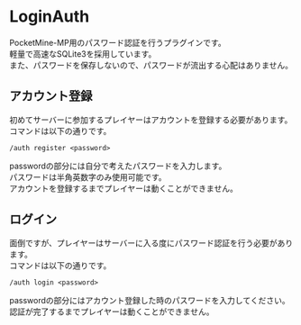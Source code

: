 # LoginAuth
PocketMine-MP用のパスワード認証を行うプラグインです。  
軽量で高速なSQLite3を採用しています。  
また、パスワードを保存しないので、パスワードが流出する心配はありません。 
  
## アカウント登録
初めてサーバーに参加するプレイヤーはアカウントを登録する必要があります。  
コマンドは以下の通りです。
```
/auth register <password>
```
passwordの部分には自分で考えたパスワードを入力します。  
パスワードは半角英数字のみ使用可能です。  
アカウントを登録するまでプレイヤーは動くことができません。  

## ログイン
面倒ですが、プレイヤーはサーバーに入る度にパスワード認証を行う必要があります。  
コマンドは以下の通りです。
```
/auth login <password>
```
passwordの部分にはアカウント登録した時のパスワードを入力してください。  
認証が完了するまでプレイヤーは動くことができません。
